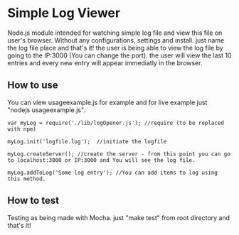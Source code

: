 # Simple Log Viewer

Node.js module intended for watching simple log file and view this file on user's browser.
Without any configurations, settings and install. just name the log file place and that's it! the user is being able to view the log file by going to the IP:3000 (You can change the port). the user will view the last 10 entries and every new entry will appear immediatly in the browser.

## How to use

You can view usageexample.js for example and for live example just "nodejs usageexample.js".

	var myLog = require('./lib/logOpener.js'); //require (to be replaced with npm)

	myLog.init('logfile.log');  //initiate the logfile

	myLog.createServer(); //create the server - from this point you can go to localhost:3000 or IP:3000 and You will see the log file.

	myLog.addToLog('Some log entry'); //You can add items to log using this method.
	
## How to test

Testing as being made with Mocha. just "make test" from root directory and that's it!